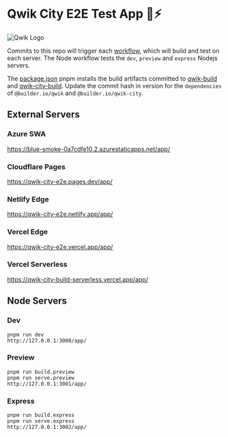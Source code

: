 # Qwik City E2E Test App 🌃⚡️

![Qwik Logo](https://user-images.githubusercontent.com/452425/215131129-0ae8d7d8-3612-4fca-bdba-42137d8da75c.png)

Commits to this repo will trigger each [workflow](https://github.com/BuilderIO/qwik-city-e2e/tree/main/.github/workflows), which will build and test on each server. The Node workflow tests the `dev`, `preview` and `express` Nodejs servers.

The [package.json](https://github.com/BuilderIO/qwik-city-e2e/blob/main/package.json) pnpm installs the build artifacts committed to [qwik-build](https://github.com/BuilderIO/qwik-build) and [qwik-city-build](https://github.com/BuilderIO/qwik-city-build). Update the commit hash in version for the `dependencies` of `@builder.io/qwik` and `@builder.io/qwik-city`.

## External Servers

### Azure SWA

https://blue-smoke-0a7cdfe10.2.azurestaticapps.net/app/

### Cloudflare Pages

https://qwik-city-e2e.pages.dev/app/

### Netlify Edge

https://qwik-city-e2e.netlify.app/app/

### Vercel Edge

https://qwik-city-e2e.vercel.app/app/

### Vercel Serverless

https://qwik-city-build-serverless.vercel.app/app/

## Node Servers

### Dev

    pnpm run dev
    http://127.0.0.1:3000/app/

### Preview

    pnpm run build.preview
    pnpm run serve.preview
    http://127.0.0.1:3001/app/

### Express

    pnpm run build.express
    pnpm run serve.express
    http://127.0.0.1:3002/app/
